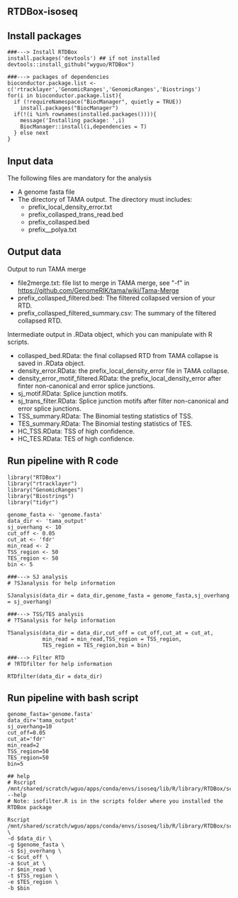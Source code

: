 ## RTDBox-isoseq

Install packages
----------------

```
###---> Install RTDBox
install.packages('devtools') ## if not installed
devtools::install_github("wyguo/RTDBox")

###---> packages of dependencies
bioconductor.package.list <- c('rtracklayer','GenomicRanges','GenomicRanges','Biostrings')
for(i in bioconductor.package.list){
  if (!requireNamespace("BiocManager", quietly = TRUE))
    install.packages("BiocManager")
  if(!(i %in% rownames(installed.packages()))){
    message('Installing package: ',i)
    BiocManager::install(i,dependencies = T)
  } else next
}
```

Input data
----------

The following files are mandatory for the analysis

  - A genome fasta file
  - The directory of TAMA output. The directory must includes:
      + prefix_local_density_error.txt
      + prefix_collasped_trans_read.bed
      + prefix_collasped.bed
      + prefix__polya.txt

Output data
-----------

Output to run TAMA merge

  - file2merge.txt: file list to merge in TAMA merge, see "-f" in https://github.com/GenomeRIK/tama/wiki/Tama-Merge
  - prefix_collasped_filtered.bed: The filtered collapsed version of your RTD.
  - prefix_collasped_filtered_summary.csv: The summary of the filtered collapsed RTD.

Intermediate output in .RData object, which you can manipulate with R scripts. 
  - collasped_bed.RData: the final collapsed RTD from TAMA collapse is saved in .RData object.
  - density_error.RData: the prefix_local_density_error file in TAMA collapse. 
  - density_error_motif_filtered.RData: the prefix_local_density_error after finter non-canonical and error splice junctions. 
  - sj_motif.RData: Splice junction motifs.
  - sj_trans_filter.RData: Splice junction motifs after filter non-canonical and error splice junctions. 
  - TSS_summary.RData: The Binomial testing statistics of TSS. 
  - TES_summary.RData: The Binomial testing statistics of TES. 
  - HC_TSS.RData: TSS of high confidence.
  - HC_TES.RData: TES of high confidence.

Run pipeline with R code
------------------------

```
library("RTDBox")
library("rtracklayer")
library("GenomicRanges")
library("Biostrings")
library("tidyr")

genome_fasta <- 'genome.fasta'
data_dir <- 'tama_output'
sj_overhang <- 10
cut_off <- 0.05
cut_at <- 'fdr'
min_read <- 2
TSS_region <- 50
TES_region <- 50
bin <- 5

###---> SJ analysis
# ?SJanalysis for help information

SJanalysis(data_dir = data_dir,genome_fasta = genome_fasta,sj_overhang = sj_overhang)

###---> TSS/TES analysis
# ?TSanalysis for help information

TSanalysis(data_dir = data_dir,cut_off = cut_off,cut_at = cut_at,
           min_read = min_read,TSS_region = TSS_region,
           TES_region = TES_region,bin = bin)

###---> Filter RTD
# ?RTDfilter for help information

RTDfilter(data_dir = data_dir)

```

Run pipeline with bash script
-----------------------------

```
genome_fasta='genome.fasta'
data_dir='tama_output'
sj_overhang=10
cut_off=0.05
cut_at='fdr'
min_read=2
TSS_region=50
TES_region=50
bin=5

## help
# Rscript /mnt/shared/scratch/wguo/apps/conda/envs/isoseq/lib/R/library/RTDBox/scripts/isofilter.R --help
# Note: isofilter.R is in the scripts folder where you installed the RTDBox package

Rscript /mnt/shared/scratch/wguo/apps/conda/envs/isoseq/lib/R/library/RTDBox/scripts/isofilter.R \
-d $data_dir \
-g $genome_fasta \
-s $sj_overhang \
-c $cut_off \
-a $cut_at \
-r $min_read \
-t $TSS_region \
-e $TES_region \
-b $bin


```
